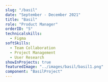 ```yaml
---
slug: "/basil"
date: "September - December 2021"
title: "Basil"
role: "Product Manager"
orderID: "5"
technicalskills:
  - Figma
softSkills:
  - Team Collaboration
  - Project Management
  - User Research
showInProjects: true
featuredImage: "../images/basil/basil1.png"
component: "BasilProject"
---
```

